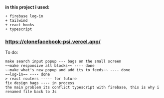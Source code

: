 **in this project i used:**
```
+ firebase log-in
+ tailwind
+ react hooks
+ typescript
```
### https://clonefacebook-psi.vercel.app/ ###
To do:
```
make search input popup --- bags on the small screen
~~make responsive all blocks~~ ---- done
~~make what's new popup and add its to feeds~~ ---- done
~~log-in~~ ---- done
> react routers ----- for future
fix design bags ---- in process
the main problem its conflict typescript with firebase, this is why i renamed file back to Js
```


